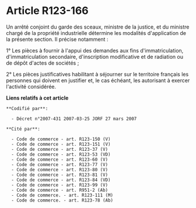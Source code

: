 # Article R123-166

Un arrêté conjoint du garde des sceaux, ministre de la justice, et du ministre chargé de la propriété industrielle détermine
les modalités d'application de la présente section. Il précise notamment :

1° Les pièces à fournir à l'appui des demandes aux fins d'immatriculation, d'immatriculation secondaire, d'inscription
modificative et de radiation ou de dépôt d'actes de sociétés ;

2° Les pièces justificatives habilitant à séjourner sur le territoire français les personnes qui doivent en justifier et, le
cas échéant, les autorisant à exercer l'activité considérée.

**Liens relatifs à cet article**

	**Codifié par**:

	  - Décret n°2007-431 2007-03-25 JORF 27 mars 2007

	**Cité par**:

	  - Code de commerce - art. R123-150 (V)
	  - Code de commerce - art. R123-151 (V)
	  - Code de commerce - art. R123-37 (V)
	  - Code de commerce - art. R123-53 (VD)
	  - Code de commerce - art. R123-60 (V)
	  - Code de commerce - art. R123-77 (V)
	  - Code de commerce - art. R123-80 (V)
	  - Code de commerce - art. R123-81 (V)
	  - Code de commerce - art. R123-84 (VD)
	  - Code de commerce - art. R123-99 (V)
	  - Code de commerce - art. R951-2 (Ab)
	  - Code de commerce. - art. R123-111 (M)
	  - Code de commerce. - art. R123-78 (Ab)
